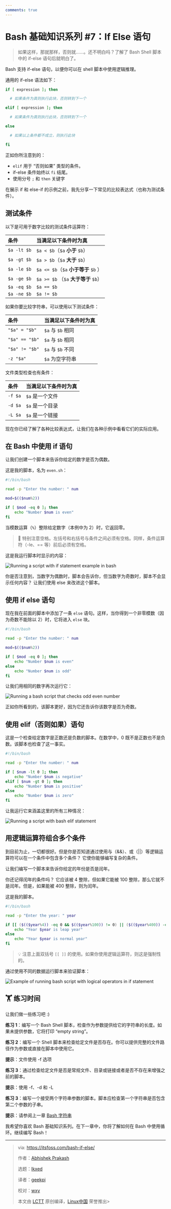 ```yaml
---
comments: true
---
```


Bash 基础知识系列 #7：If Else 语句
======

> 如果这样，那就那样，否则就……。还不明白吗？了解了 Bash Shell 脚本中的 if-else 语句后就明白了。

Bash 支持 if-else 语句，以便你可以在 shell 脚本中使用逻辑推理。

通用的 if-else 语法如下：

```Bash
if [ expression ]; then

  # 如果条件为真则执行此块，否则转到下一个

elif [ expression ]; then

  # 如果条件为真则执行此块，否则转到下一个

else 

  # 如果以上条件都不成立，则执行此块

fi
```

正如你所注意到的：

- `elif` 用于 “否则如果” 类型的条件。
- if-else 条件始终以 `fi` 结尾。
- 使用分号 `;` 和 `then` 关键字

在展示 if 和 else-if 的示例之前，我先分享一下常见的比较表达式（也称为测试条件）。

## 测试条件

以下是可用于数字比较的测试条件运算符：

| 条件 | 当满足以下条件时为真 | 
| :- | :- |
| `$a -lt $b` | `$a < $b`（`$a` **小于** `$b`）|
| `$a -gt $b` | `$a > $b`（`$a` **大于** `$b`）|
| `$a -le $b` | `$a <= $b`（`$a` **小于等于** `$b` ）|
| `$a -ge $b` | `$a >= $b` （`$a` **大于等于** `$b`）
| `$a -eq $b` | `$a == $b` |
| `$a -ne $b` | `$a != $b` |

如果你要比较字符串，可以使用以下测试条件：

| 条件 | 当满足以下条件时为真 |
| :- | :- |
| `"$a" = "$b"` | `$a` 与 `$b`  相同 | 
| `"$a" == "$b"` | `$a` 与 `$b` 相同 | 
| `"$a" != "$b"` | `$a` 与 `$b` 不同 | 
| `-z "$a"` | `$a` 为空字符串 |

文件类型检查也有条件：

| 条件 | 当满足以下条件时为真 |
| :- | :- |
| `-f $a` | `$a` 是一个文件 |
| `-d $a` | `$a` 是一个目录 |
| `-L $a` | `$a` 是一个链接 |

现在你已经了解了各种比较表达式，让我们在各种示例中看看它们的实际应用。

## 在 Bash 中使用 if 语句

让我们创建一个脚本来告诉你给定的数字是否为偶数。

这是我的脚本，名为 `even.sh`：

```Bash
#!/bin/bash

read -p "Enter the number: " num

mod=$(($num%2))

if [ $mod -eq 0 ]; then
	echo "Number $num is even"
fi
```

当模数运算（`%`）整除给定数字（本例中为 2）时，它返回零。

> 🚧 特别注意空格。左括号和右括号与条件之间必须有空格。同样，条件运算符（-le、== 等）前后必须有空格。

这是我运行脚本时显示的内容：

![Running a script with if statement example in bash](https://cdn.jsdelivr.net/gh/SDNURoboticsAILab/ImageBed@master/img/resources/bash/bash-if-example.png)

你是否注意到，当数字为偶数时，脚本会告诉你，但当数字为奇数时，脚本不会显示任何内容？ 让我们使用 else 来改进这个脚本。

## 使用 if else 语句

现在我在前面的脚本中添加了一条 `else` 语句。这样，当你得到一个非零模数（因为奇数不能除以 2）时，它将进入 `else` 块。

```Bash
#!/bin/bash

read -p "Enter the number: " num

mod=$(($num%2))

if [ $mod -eq 0 ]; then
	echo "Number $num is even"
else
	echo "Number $num is odd"
fi
```

让我们用相同的数字再次运行它：

![Running a bash script that checks odd even number](https://cdn.jsdelivr.net/gh/SDNURoboticsAILab/ImageBed@master/img/resources/bash/bash-if-else-example.png)

正如你所看到的，该脚本更好，因为它还告诉你该数字是否为奇数。

## 使用 elif（否则如果）语句

这是一个检查给定数字是正数还是负数的脚本。在数学中，0 既不是正数也不是负数。该脚本也检查了这一事实。

```Bash
#!/bin/bash

read -p "Enter the number: " num

if [ $num -lt 0 ]; then
	echo "Number $num is negative"
elif [ $num -gt 0 ]; then
	echo "Number $num is positive"
else
	echo "Number $num is zero"
fi
```

让我运行它来涵盖这里的所有三种情况：

![Running a script with bash elif statement](https://cdn.jsdelivr.net/gh/SDNURoboticsAILab/ImageBed@master/img/resources/bash/bash-elif.png)

## 用逻辑运算符组合多个条件

到目前为止，一切都很好。但是你是否知道通过使用与（&&）、或（||）等逻辑运算符可以在一个条件中包含多个条件？ 它使你能够编写复杂的条件。

让我们编写一个脚本来告诉你给定的年份是否是闰年。

你还记得闰年的条件吗？ 它应该被 4 整除，但如果它能被 100 整除，那么它就不是闰年。但是，如果能被 400 整除，则为闰年。

这是我的脚本。

```Bash
#!/bin/bash

read -p "Enter the year: " year

if [[ ($(($year%4)) -eq 0 && $(($year%100)) != 0) || ($(($year%400)) -eq 0) ]]; then
	echo "Year $year is leap year"
else
	echo "Year $year is normal year"
fi
```

> 💡 注意上面双括号 `[[ ]]` 的使用。如果你使用逻辑运算符，则这是强制性的。

通过使用不同的数据运行脚本来验证脚本：

![Example of running  bash script with logical operators in if statement](https://cdn.jsdelivr.net/gh/SDNURoboticsAILab/ImageBed@master/img/resources/bash/bash-logical-operators-in-if-else.png)

## 🏋️ 练习时间

让我们做一些练习吧 :)

**练习 1**：编写一个 Bash Shell 脚本，检查作为参数提供给它的字符串的长度。如果未提供参数，它将打印 “empty string”。

**练习 2**：编写一个 Shell 脚本来检查给定文件是否存在。你可以提供完整的文件路径作为参数或直接在脚本中使用它。

**提示**：文件使用 -f 选项

**练习 3**：通过检查给定文件是否是常规文件、目录或链接或者是否不存在来增强之前的脚本。

**提示**：使用 -f、-d 和 -L

**练习 3**：编写一个接受两个字符串参数的脚本。脚本应检查第一个字符串是否包含第二个参数的子串。

**提示**：请参阅上一章 [Bash 字符串](https://itsfoss.com/bash-strings/)

我希望你喜欢 Bash 基础知识系列。在下一章中，你将了解如何在 Bash 中使用循环。继续编写 Bash！


--------------------------------------------------------------------------------

>via: https://itsfoss.com/bash-if-else/
>
>作者：[Abhishek Prakash](https://itsfoss.com/author/abhishek/)
>
>选题：[lkxed](https://github.com/lkxed/)
>
>译者：[geekpi](https://github.com/geekpi)
>
>校对：[wxy](https://github.com/wxy)
>
>本文由 [LCTT](https://github.com/LCTT/TranslateProject) 原创编译，[Linux中国](https://linux.net.cn/) 荣誉推出>
